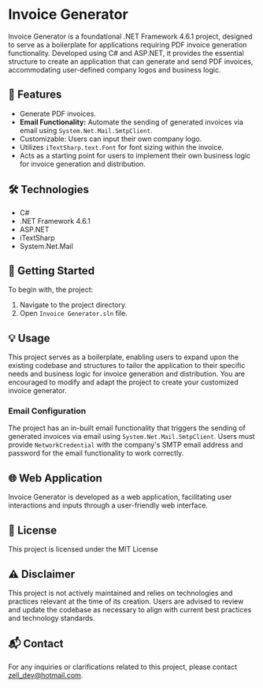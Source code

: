 # Invoice Generator

Invoice Generator is a foundational .NET Framework 4.6.1 project, designed to serve as a boilerplate for applications requiring PDF invoice generation functionality. Developed using C# and ASP.NET, it provides the essential structure to create an application that can generate and send PDF invoices, accommodating user-defined company logos and business logic.

## 📌 Features
- Generate PDF invoices.
- **Email Functionality:** Automate the sending of generated invoices via email using `System.Net.Mail.SmtpClient`.
- Customizable: Users can input their own company logo.
- Utilizes `iTextSharp.text.Font` for font sizing within the invoice.
- Acts as a starting point for users to implement their own business logic for invoice generation and distribution.

## 🛠️ Technologies
- C#
- .NET Framework 4.6.1
- ASP.NET
- iTextSharp
- System.Net.Mail

## 🚀 Getting Started
To begin with, the project:
1. Navigate to the project directory.
2. Open `Invoice Generator.sln` file.

## 💡 Usage
This project serves as a boilerplate, enabling users to expand upon the existing codebase and structures to tailor the application to their specific needs and business logic for invoice generation and distribution. You are encouraged to modify and adapt the project to create your customized invoice generator.

### Email Configuration
The project has an in-built email functionality that triggers the sending of generated invoices via email using `System.Net.Mail.SmtpClient`. Users must provide `NetworkCredential` with the company's SMTP email address and password for the email functionality to work correctly.

## 🌐 Web Application
Invoice Generator is developed as a web application, facilitating user interactions and inputs through a user-friendly web interface.

## 📄 License
This project is licensed under the MIT License

## ⚠️ Disclaimer
This project is not actively maintained and relies on technologies and practices relevant at the time of its creation. Users are advised to review and update the codebase as necessary to align with current best practices and technology standards.

## 📬 Contact
For any inquiries or clarifications related to this project, please contact [zell_dev@hotmail.com](mailto:zell_dev@hotmail.com).
